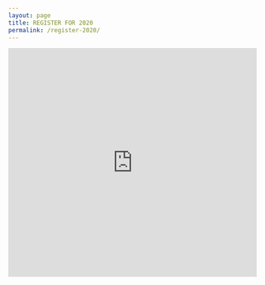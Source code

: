 ```yaml
---
layout: page
title: REGISTER FOR 2020
permalink: /register-2020/
---
```


<iframe allowtransparency="true" src="https://myc3church.elvanto.eu/form/eeebfb54-4b40-4d49-86e4-4df8bcbc19e5" frameborder="0" style="width:100%; height:465px; border:none;"></iframe>
